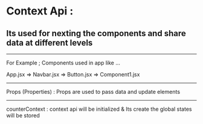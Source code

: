 # Context Api : 
<h2>Its used for nexting the components and share data at different levels </h2>
<hr>

<summary>
For Example ; Components used in app like ...

App.jsx => Navbar.jsx => Button.jsx => Component1.jsx

</summary>
<hr>

<summary>Props (Properties) : Props are used to pass data and update elements </summary>

<hr>

<summary> counterContext : context api will be initialized & Its create the global states will be stored</summary>
